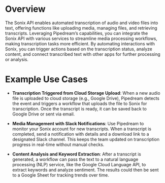 # Overview

The Sonix API enables automated transcription of audio and video files into text, offering functions like uploading media, managing files, and retrieving transcripts. Leveraging Pipedream’s capabilities, you can integrate the Sonix API with various services to streamline media processing workflows, making transcription tasks more efficient. By automating interactions with Sonix, you can trigger actions based on the transcription status, analyze content, and connect transcribed text with other apps for further processing or analysis.

# Example Use Cases

- **Transcription Triggered from Cloud Storage Upload**: When a new audio file is uploaded to cloud storage (e.g., Google Drive), Pipedream detects the event and triggers a workflow that uploads the file to Sonix for transcription. Once the transcript is ready, it can be saved back to Google Drive or sent via email.

- **Media Management with Slack Notifications**: Use Pipedream to monitor your Sonix account for new transcripts. When a transcript is completed, send a notification with details and a download link to a designated Slack channel. This keeps the team updated on transcription progress in real-time without manual checks.

- **Content Analysis and Keyword Extraction**: After a transcript is generated, a workflow can pass the text to a natural language processing (NLP) service, like the Google Cloud Language API, to extract keywords and analyze sentiment. The results could then be sent to a Google Sheet for tracking trends over time.
